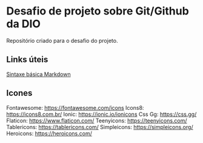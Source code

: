 # Desafio de projeto sobre Git/Github da DIO
Repositório criado para o desafio do projeto.

## Links úteis
[Sintaxe básica Markdown](https://www.markdownguide.org/cheat-sheet/)


## Icones
Fontawesome: https://fontawesome.com/icons
Icons8: https://icons8.com.br/
Ionic: https://ionic.io/ionicons
Css Gg: https://css.gg/
Flaticon: https://www.flaticon.com/
Teenyicons: https://teenyicons.com/
Tablericons: https://tablericons.com/
Simpleicons: https://simpleicons.org/
Heroicons: https://heroicons.com/
